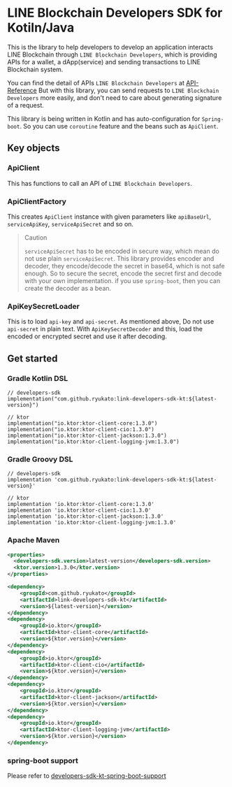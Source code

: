 # LINE Blockchain Developers SDK for Kotiln/Java
This is the library to help developers to develop an application interacts LINE Blockchain through `LINE Blockchain Developers`, which is providing APIs for a wallet, a dApp(service) and sending transactions to LINE Blockchain system.

You can find the detail of APIs `LINE Blockchain Developers` at [API-Reference](https://docs-blockchain.line.biz/api-guide/API-Reference)
But with this library, you can send requests to `LINE Blockchain Developers` more easily, and don't need to care about generating signature of a request.

This library is being written in Kotlin and has auto-configuration for `Spring-boot`.
So you can use `coroutine` feature and the beans such as `ApiClient`.

## Key objects
### ApiClient
This has functions to call an API of `LINE Blockchain Developers`.

### ApiClientFactory
This creates `ApiClient` instance with given parameters like `apiBaseUrl`, `serviceApiKey`, `serviceApiSecret` and so on.

> Caution
>
> `serviceApiSecret` has to be encoded in secure way, which mean do not use plain `serviceApiSecret`.
> This library provides encoder and decoder, they encode/decode the secret in base64, which is not safe enough.
> So to secure the secret, encode the secret first and decode with your own implementation. if you use `spring-boot`, then you can create the decoder as a bean.  

### ApiKeySecretLoader
This is to load `api-key` and `api-secret`. As mentioned above, Do not use `api-secret` in plain text.
With `ApiKeySecretDecoder` and this, load the encoded or encrypted secret and use it after decoding.

## Get started   
### Gradle Kotlin DSL
```
// developers-sdk
implementation("com.github.ryukato:link-developers-sdk-kt:${latest-version}")

// ktor
implementation("io.ktor:ktor-client-core:1.3.0")
implementation("io.ktor:ktor-client-cio:1.3.0")
implementation("io.ktor:ktor-client-jackson:1.3.0")
implementation("io.ktor:ktor-client-logging-jvm:1.3.0")
```
### Gradle Groovy DSL
```
// developers-sdk
implementation 'com.github.ryukato:link-developers-sdk-kt:${latest-version}'

// ktor
implementation 'io.ktor:ktor-client-core:1.3.0'
implementation 'io.ktor:ktor-client-cio:1.3.0'
implementation 'io.ktor:ktor-client-jackson:1.3.0'
implementation 'io.ktor:ktor-client-logging-jvm:1.3.0'
```

### Apache Maven
```xml
<properties>
  <developers-sdk.version>latest-version</developers-sdk.version>
  <ktor.version>1.3.0</ktor.version>
</properties>

<dependency>
    <groupId>com.github.ryukato</groupId>
    <artifactId>link-developers-sdk-kt</artifactId>
    <version>${latest-version}</version>
</dependency>
<dependency>
    <groupId>io.ktor</groupId>
    <artifactId>ktor-client-core</artifactId>
    <version>${ktor.version}</version>
</dependency>
<dependency>
    <groupId>io.ktor</groupId>
    <artifactId>ktor-client-cio</artifactId>
    <version>${ktor.version}</version>
</dependency>
<dependency>
    <groupId>io.ktor</groupId>
    <artifactId>ktor-client-jackson</artifactId>
    <version>${ktor.version}</version>
</dependency>
<dependency>
    <groupId>io.ktor</groupId>
    <artifactId>ktor-client-logging-jvm</artifactId>
    <version>${ktor.version}</version>
</dependency>
```
### spring-boot support
Please refer to [developers-sdk-kt-spring-boot-support](https://github.com/ryukato/developers-sdk/blob/master/developers-sdk-kt-spring-boot-support/README.md)
